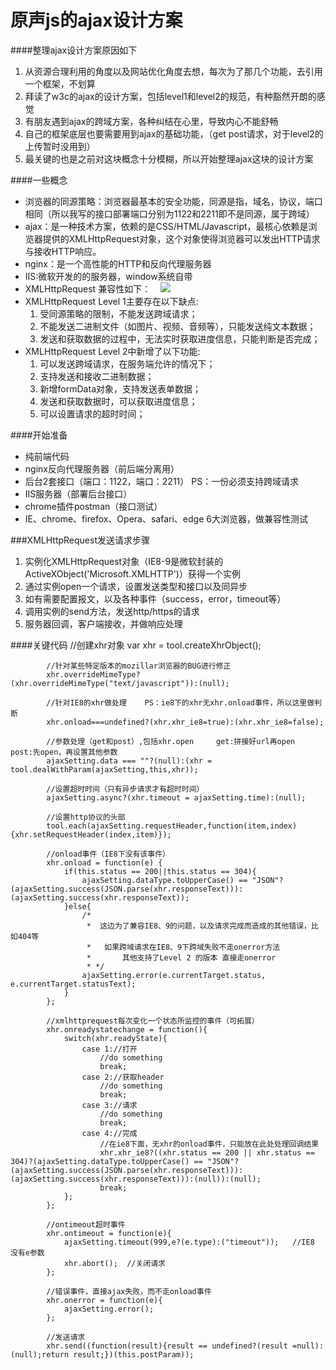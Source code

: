 # 原声js的ajax设计方案
####整理ajax设计方案原因如下
  1. 从资源合理利用的角度以及网站优化角度去想，每次为了那几个功能，去引用一个框架，不划算   
  2. 拜读了w3c的ajax的设计方案，包括level1和level2的规范，有种豁然开朗的感觉    
  3. 有朋友遇到ajax的跨域方案，各种纠结在心里，导致内心不能舒畅    
  4. 自己的框架底层也要需要用到ajax的基础功能，（get post请求，对于level2的上传暂时没用到）   
  5. 最关键的也是之前对这块概念十分模糊，所以开始整理ajax这块的设计方案    
  
####一些概念
  * 浏览器的同源策略：浏览器最基本的安全功能，同源是指，域名，协议，端口相同（所以我写的接口部署端口分别为1122和2211即不是同源，属于跨域）
  * ajax：是一种技术方案，依赖的是CSS/HTML/Javascript，最核心依赖是浏览器提供的XMLHttpRequest对象，这个对象使得浏览器可以发出HTTP请求与接收HTTP响应。
  * nginx：是一个高性能的HTTP和反向代理服务器
  * IIS:微软开发的的服务器，window系统自带
  * XMLHttpRequest 兼容性如下：
    ![](http://images2015.cnblogs.com/blog/801930/201611/801930-20161129224459115-1023971996.png)
  * XMLHttpRequest Level 1主要存在以下缺点:
    1. 受同源策略的限制，不能发送跨域请求；
    2. 不能发送二进制文件（如图片、视频、音频等），只能发送纯文本数据；
    3. 发送和获取数据的过程中，无法实时获取进度信息，只能判断是否完成；
  * XMLHttpRequest Level 2中新增了以下功能:
    1. 可以发送跨域请求，在服务端允许的情况下；   
    2. 支持发送和接收二进制数据；    
    3. 新增formData对象，支持发送表单数据；   
    4. 发送和获取数据时，可以获取进度信息；   
    5. 可以设置请求的超时时间；   
    
####开始准备
  * 纯前端代码
  * nginx反向代理服务器（前后端分离用）
  * 后台2套接口（端口：1122，端口：2211）  PS：一份必须支持跨域请求
  * IIS服务器（部署后台接口）
  * chrome插件postman（接口测试）
  * IE、chrome、firefox、Opera、safari、edge 6大浏览器，做兼容性测试
  
###XMLHttpRequest发送请求步骤
  1. 实例化XMLHttpRequest对象（IE8-9是微软封装的ActiveXObject('Microsoft.XMLHTTP')）获得一个实例
  2. 通过实例open一个请求，设置发送类型和接口以及同异步
  3. 如有需要配置报文，以及各种事件（success，error，timeout等）
  4. 调用实例的send方法，发送http/https的请求
  5. 服务器回调，客户端接收，并做响应处理
  
####关键代码
            //创建xhr对象
            var xhr = tool.createXhrObject();

            //针对某些特定版本的mozillar浏览器的BUG进行修正
            xhr.overrideMimeType?(xhr.overrideMimeType("text/javascript")):(null);

            //针对IE8的xhr做处理    PS：ie8下的xhr无xhr.onload事件，所以这里做判断
            xhr.onload===undefined?(xhr.xhr_ie8=true):(xhr.xhr_ie8=false);

            //参数处理（get和post）,包括xhr.open     get:拼接好url再open   post:先open，再设置其他参数
            ajaxSetting.data === ""?(null):(xhr = tool.dealWithParam(ajaxSetting,this,xhr));

            //设置超时时间（只有异步请求才有超时时间）
            ajaxSetting.async?(xhr.timeout = ajaxSetting.time):(null);

            //设置http协议的头部
            tool.each(ajaxSetting.requestHeader,function(item,index){xhr.setRequestHeader(index,item)});

            //onload事件（IE8下没有该事件）
            xhr.onload = function(e) {
                if(this.status == 200||this.status == 304){
                    ajaxSetting.dataType.toUpperCase() == "JSON"?(ajaxSetting.success(JSON.parse(xhr.responseText))):(ajaxSetting.success(xhr.responseText));
                }else{
                    /*
                     *  这边为了兼容IE8、9的问题，以及请求完成而造成的其他错误，比如404等
                     *   如果跨域请求在IE8、9下跨域失败不走onerror方法
                     *       其他支持了Level 2 的版本 直接走onerror
                     * */
                    ajaxSetting.error(e.currentTarget.status, e.currentTarget.statusText);
                }
            };

            //xmlhttprequest每次变化一个状态所监控的事件（可拓展）
            xhr.onreadystatechange = function(){
                switch(xhr.readyState){
                    case 1://打开
                        //do something
                        break;
                    case 2://获取header
                        //do something
                        break;
                    case 3://请求
                        //do something
                        break;
                    case 4://完成
                        //在ie8下面，无xhr的onload事件，只能放在此处处理回调结果
                        xhr.xhr_ie8?((xhr.status == 200 || xhr.status == 304)?(ajaxSetting.dataType.toUpperCase() == "JSON"?(ajaxSetting.success(JSON.parse(xhr.responseText))):(ajaxSetting.success(xhr.responseText))):(null)):(null);
                        break;
                };
            };

            //ontimeout超时事件
            xhr.ontimeout = function(e){
                ajaxSetting.timeout(999,e?(e.type):("timeout"));   //IE8 没有e参数
                xhr.abort();  //关闭请求
            };

            //错误事件，直接ajax失败，而不走onload事件
            xhr.onerror = function(e){
                ajaxSetting.error();
            };

            //发送请求
            xhr.send((function(result){result == undefined?(result =null):(null);return result;})(this.postParam));
####
####
####
####
####
####
####
####
####
####
####
